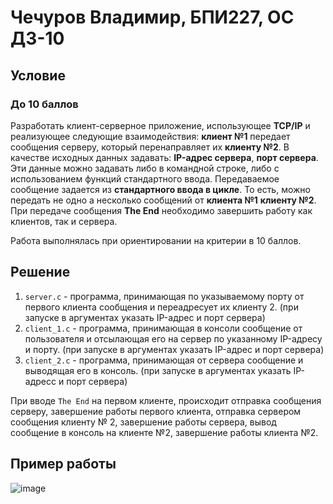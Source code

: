 # Чечуров Владимир, БПИ227, ОС ДЗ-10

## Условие

### До 10 баллов

Разработать клиент-серверное приложение, использующее **TCP/IP** и реализующее следующие взаимодействия: **клиент №1** передает сообщения серверу, который перенаправляет их **клиенту №2**. В качестве исходных данных задавать: **IP-адрес сервера**, **порт сервера**. Эти данные можно задавать либо в командной строке, либо с использованием функций стандартного ввода.
Передаваемое сообщение задается из **стандартного ввода в цикле**. То есть, можно передать не одно а несколько сообщений от **клиента №1** **клиенту №2**. При передаче сообщения **The End** необходимо завершить работу как клиентов, так и сервера.

Работа выполнялась при ориентировании на критерии в 10 баллов.

## Решение

1. `server.c` - программа, принимающая по указываемому порту от первого клиента сообщения и переадресует их клиенту 2. (при запуске в аргументах указать IP-адрес и порт сервера)
2. `client_1.c` - программа, принимающая в консоли сообщение от пользователя и отсылающая его на сервер по указанному IP-адресу и порту. (при запуске в аргументах указать IP-адрес и порт сервера)
3. `client_2.c` - программа, принимающая от сервера сообщение и выводящая его в консоль. (при запуске в аргументах указать IP-адресс и порт сервера)

При вводе `The End` на первом клиенте, происходит отправка сообщения серверу, завершение работы первого клиента, отправка сервером сообщения клиенту № 2, завершение работы сервера, вывод сообщение в консоль на клиенте №2, завершение работы клиента №2.

## Пример работы
![image](https://github.com/vladimirch-afk/OS_HW_10/assets/93833696/95cc7a2f-2be4-479c-8186-c62188418130)

